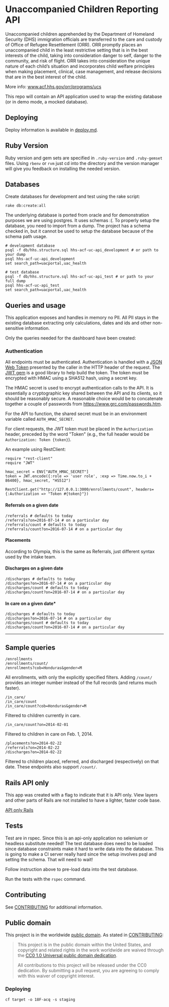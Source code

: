 # Unaccompanied Children Reporting API

Unaccompanied children apprehended by the Department of Homeland Security (DHS) immigration officials are transferred to the care and custody of Office of Refugee Resettlement (ORR). ORR promptly places an unaccompanied child in the least restrictive setting that is in the best interests of the child, taking into consideration danger to self, danger to the community, and risk of flight. ORR takes into consideration the unique nature of each child’s situation and incorporates child welfare principles when making placement, clinical, case management, and release decisions that are in the best interest of the child.

More info: www.acf.hhs.gov/orr/programs/ucs

This repo will contain an API application used to wrap the existing
database (or in demo mode, a mocked database).

## Deploying

Deploy information is available in [deploy.md](deploy.md).

## Ruby Version

Ruby version and gem sets are specified in `.ruby-version` and
`.ruby-gemset` files. Using `rbenv` or `rvm` just cd into the directory
and the version manager will give you feedback on installing the needed
version.

## Databases
Create databases for development and test using the rake script:

    rake db:create:all

The underlying database is ported from oracle and for demonstration
purposes we are using postgres. It uses schemas :(. To properly setup
the database, you need to import from a dump. The project has a schema
checked in, but it cannot be used to setup the database because of the
schema path usage.

    # development database
    psql -f db/hhs.structure.sql hhs-acf-uc-api_development # or path to your dump
    psql hhs-acf-uc-api_development
    set search_path=uacportal,uac_health

    # test database
    psql -f db/hhs.structure.sql hhs-acf-uc-api_test # or path to your full dump
    psql hhs-acf-uc-api_test
    set search_path=uacportal,uac_health

## Queries and usage

This application exposes and handles in memory no PII. All PII stays in
the existing database extracting only calculations, dates and ids and
other non-sensitive information.

Only the queries needed for the dashboard have been created:

### Authentication

All endpoints must be authenticated.  Authentication is handled with a [JSON Web Token](https://jwt.io/) presented by the caller in the HTTP header of the request.  The [JWT gem](https://github.com/jwt/ruby-jwt) is a good library to help build the token.  The token must be encrypted with HMAC using a SHA512 hash, using a secret key.

The HMAC secret is used to encrypt authentication calls to the API. It is essentially a cryptographic key shared between the API and its clients, so it should be reasonably secure. A reasonable choice would be to concatenate together a couple of passwords from https://www.grc.com/passwords.htm.

For the API to function, the shared secret must be in an environment variable called `AUTH_HMAC_SECRET`.

For client requests, the JWT token must be placed in the `Authorization` header, preceded by the word "Token" (e.g., the full header would be `Authorization: Token {token}`).

An example using RestClient:

```
require "rest-client"
require "JWT"

hmac_secret = ENV["AUTH_HMAC_SECRET"]
token = JWT.encode({:role => 'user role', :exp => Time.now.to_i + 86400}, hmac_secret, "HS512")

RestClient.get("http://127.0.0.1:3000/enrollments/count", headers={:Authorization => "Token #{token}"})
```

#### Referrals on a given date

    /referrals # defaults to today
    /referrals?on=2016-07-14 # on a particular day
    /referrals/count # defaults to today
    /referrals/count?on=2016-07-14 # on a particular day

#### Placements

According to Olympia, this is the same as Referrals, just different
syntax used by the intake team.

#### Discharges on a given date

    /discharges # defaults to today
    /discharges?on=2016-07-14 # on a particular day
    /discharges/count # defaults to today
    /discharges/count?on=2016-07-14 # on a particular day

#### In care on a given date*

    /discharges # defaults to today
    /discharges?on=2016-07-14 # on a particular day
    /discharges/count # defaults to today
    /discharges/count?on=2016-07-14 # on a particular day

----

## Sample queries

    /enrollments
    /enrollments/count/
    /enrollments?cob=Honduras&gender=M

All enrollments, with only the explicitly specified filters.
Adding `/count/` provides an integer number instead of the
full records (and returns much faster).

    /in_care/
    /in_care/count
    /in_care/count?cob=Honduras&gender=M

Filtered to children currently in care.

    /in_care/count?on=2014-02-01

Filtered to children in care on Feb. 1, 2014.

    /placements?on=2014-02-22
    /referrals?on=2014-02-22
    /discharges?on=2014-02-22

Filtered to children placed, referred, and discharged
(respectively) on that date.  These endpoints also
support `/count/`.

## Rails API only
This app was created with a flag to indicate that it is API only. View
layers and other parts of Rails are not installed to have a lighter,
faster code base.

[API only Rails](http://edgeguides.rubyonrails.org/api_app.html)

## Tests

Test are in rspec. Since this is an api-only application no selenium or
headless substitute needed! The test database does need to be loaded
since database constraints make it hard to write data into the database.
This is going to make a CI server really hard since the setup involves
psql and setting the schema. That will need to wait!

Follow instruction above to pre-load data into the test database.

Run the tests with the `rspec` command.

## Contributing

See [CONTRIBUTING](CONTRIBUTING.md) for additional information.


## Public domain

This project is in the worldwide [public domain](LICENSE.md). As stated in [CONTRIBUTING](CONTRIBUTING.md):

> This project is in the public domain within the United States, and copyright and related rights in the work worldwide are waived through the [CC0 1.0 Universal public domain dedication](https://creativecommons.org/publicdomain/zero/1.0/).
>
> All contributions to this project will be released under the CC0 dedication. By submitting a pull request, you are agreeing to comply with this waiver of copyright interest.

### Deploying

    cf target -o 18F-acq -s staging
